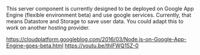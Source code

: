 This server component is currently designed to be deployed on Google App Engine (flexible environment beta) and use google services.
Currently, that means Datastore and Storage to save user data. You could adapt this to work on another hosting provider.

https://cloudplatform.googleblog.com/2016/03/Node.js-on-Google-App-Engine-goes-beta.html
https://youtu.be/thlFWQ15Z-0